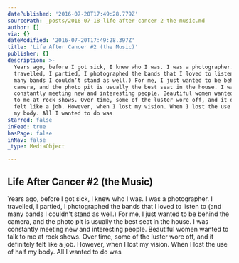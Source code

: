 ```yaml
---
datePublished: '2016-07-20T17:49:28.779Z'
sourcePath: _posts/2016-07-18-life-after-cancer-2-the-music.md
author: []
via: {}
dateModified: '2016-07-20T17:49:28.397Z'
title: 'Life After Cancer #2 (the Music)'
publisher: {}
description: >-
  Years ago, before I got sick, I knew who I was. I was a photographer. I
  travelled, I partied, I photographed the bands that I loved to listen to (and
  many bands I couldn’t stand as well.) For me, I just wanted to be behind the
  camera, and the photo pit is usually the best seat in the house. I was
  constantly meeting new and interesting people. Beautiful women wanted to talk
  to me at rock shows. Over time, some of the luster wore off, and it definitely
  felt like a job. However, when I lost my vision. When I lost the use of half
  my body. All I wanted to do was 
starred: false
inFeed: true
hasPage: false
inNav: false
_type: MediaObject

---
```

## Life After Cancer \#2 (the Music)

Years ago, before I got sick, I knew who I was. I was a photographer. I travelled, I partied, I photographed the bands that I loved to listen to (and many bands I couldn't stand as well.) For me, I just wanted to be behind the camera, and the photo pit is usually the best seat in the house. I was constantly meeting new and interesting people. Beautiful women wanted to talk to me at rock shows. Over time, some of the luster wore off, and it definitely felt like a job. However, when I lost my vision. When I lost the use of half my body. All I wanted to do was